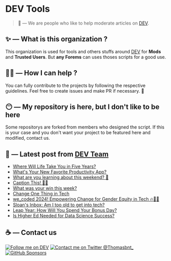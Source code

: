 # DEV Tools

> 🔧 — We are people who like to help moderate articles on [DEV](https://dev.to).

## ✨ — What is this organization ?

This organization is used for tools and others stuffs around [DEV](https://dev.to) for **Mods** and **Trusted Users**. But __any Forems__ can uses thoses scripts for a good use.


## 💪🏼 — How I can help ?

You can fully contribute to the projects by following the respective guidelines. Feel free to create issues and make PR if necessary. 🎉

## 😶 — My repository is here, but I don't like to be here

Some repositorys are forked from members who designed the script. If this is your case and you don't want your project to be featured here and modified, contact us.

## 📝 — Latest post from [DEV Team](https://dev.to/devteam)

<!-- BLOG-POST-LIST:START -->
- [Where Will Life Take You in Five Years?](https://dev.to/devteam/where-will-life-take-you-in-five-years-3l2)
- [What&#39;s Your New Favorite Productivity App?](https://dev.to/devteam/whats-your-new-favorite-productivity-app-5a04)
- [What are you learning about this weekend? 🧠](https://dev.to/devteam/what-are-you-learning-about-this-weekend-3ml0)
- [Caption This! 🤔💭](https://dev.to/devteam/caption-this-1673)
- [What was your win this week?](https://dev.to/devteam/what-was-your-win-this-week-1hej)
- [Change One Thing in Tech](https://dev.to/devteam/change-one-thing-in-tech-3jgb)
- [we_coded 2024! Empowering Change for Gender Equity in Tech 🔥💪🏽](https://dev.to/devteam/wecoded-2024-empowering-change-for-gender-equity-in-tech-30nj)
- [Sloan&#39;s Inbox: Am I too old to get into tech?](https://dev.to/devteam/sloans-inbox-am-i-too-old-to-get-into-tech-3lp8)
- [Leap Year: How Will You Spend Your Bonus Day?](https://dev.to/devteam/leap-year-how-will-you-spend-your-bonus-day-1hof)
- [Is Higher Ed Needed for Data Science Success?](https://dev.to/devteam/is-higher-ed-needed-for-data-science-success-33l2)
<!-- BLOG-POST-LIST:END -->


## ☕ — Contact us

[![Follow me on DEV](https://img.shields.io/badge/dev.to-%2308090A.svg?&style=for-the-badge&logo=dev.to&logoColor=white&alt=devto)](https://dev.to/thomasbnt)
[![Contact me on Twitter @Thomasbnt_](https://img.shields.io/badge/Contact%20me%20on%20Twitter-%231DA1F2.svg?&style=for-the-badge&logo=twitter&logoColor=white&alt=twitter)](https://twitter.com/messages/1142357270-1142357270?text=Hello,%20I%20contact%20you%20from%20devtotools%20&recipient_id=1142357270) [![GitHub Sponsors](https://img.shields.io/badge/Sponsor%20me-%23EA54AE.svg?&style=for-the-badge&logo=github-sponsors&logoColor=white)](https://github.com/sponsors/thomasbnt)


